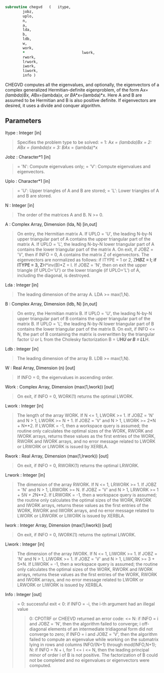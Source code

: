 ```fortran
subroutine chegvd	(	itype,
		jobz,
		uplo,
		n,
		a,
		lda,
		b,
		ldb,
		w,
		work,
		*                          lwork,
		rwork,
		lrwork,
		iwork,
		liwork,
		info )
```

 CHEGVD computes all the eigenvalues, and optionally, the eigenvectors
 of a complex generalized Hermitian-definite eigenproblem, of the form
 A*x=(lambda)*B*x,  A*Bx=(lambda)*x,  or B*A*x=(lambda)*x.  Here A and
 B are assumed to be Hermitian and B is also positive definite.
 If eigenvectors are desired, it uses a divide and conquer algorithm.


## Parameters
Itype : Integer [in]
> Specifies the problem type to be solved:
> = 1:  A*x = (lambda)*B*x
> = 2:  A*B*x = (lambda)*x
> = 3:  B*A*x = (lambda)*x

Jobz : Character*1 [in]
> = 'N':  Compute eigenvalues only;
> = 'V':  Compute eigenvalues and eigenvectors.

Uplo : Character*1 [in]
> = 'U':  Upper triangles of A and B are stored;
> = 'L':  Lower triangles of A and B are stored.

N : Integer [in]
> The order of the matrices A and B.  N >= 0.

A : Complex Array, Dimension (lda, N) [in,out]
> On entry, the Hermitian matrix A.  If UPLO = 'U', the
> leading N-by-N upper triangular part of A contains the
> upper triangular part of the matrix A.  If UPLO = 'L',
> the leading N-by-N lower triangular part of A contains
> the lower triangular part of the matrix A.
> On exit, if JOBZ = 'V', then if INFO = 0, A contains the
> matrix Z of eigenvectors.  The eigenvectors are normalized
> as follows:
> if ITYPE = 1 or 2, Z**H*B*Z = I;
> if ITYPE = 3, Z**H*inv(B)*Z = I.
> If JOBZ = 'N', then on exit the upper triangle (if UPLO='U')
> or the lower triangle (if UPLO='L') of A, including the
> diagonal, is destroyed.

Lda : Integer [in]
> The leading dimension of the array A.  LDA >= max(1,N).

B : Complex Array, Dimension (ldb, N) [in,out]
> On entry, the Hermitian matrix B.  If UPLO = 'U', the
> leading N-by-N upper triangular part of B contains the
> upper triangular part of the matrix B.  If UPLO = 'L',
> the leading N-by-N lower triangular part of B contains
> the lower triangular part of the matrix B.
> On exit, if INFO <= N, the part of B containing the matrix is
> overwritten by the triangular factor U or L from the Cholesky
> factorization B = U**H*U or B = L*L**H.

Ldb : Integer [in]
> The leading dimension of the array B.  LDB >= max(1,N).

W : Real Array, Dimension (n) [out]
> If INFO = 0, the eigenvalues in ascending order.

Work : Complex Array, Dimension (max(1,lwork)) [out]
> On exit, if INFO = 0, WORK(1) returns the optimal LWORK.

Lwork : Integer [in]
> The length of the array WORK.
> If N <= 1,                LWORK >= 1.
> If JOBZ  = 'N' and N > 1, LWORK >= N + 1.
> If JOBZ  = 'V' and N > 1, LWORK >= 2*N + N**2.
> If LWORK = -1, then a workspace query is assumed; the routine
> only calculates the optimal sizes of the WORK, RWORK and
> IWORK arrays, returns these values as the first entries of
> the WORK, RWORK and IWORK arrays, and no error message
> related to LWORK or LRWORK or LIWORK is issued by XERBLA.

Rwork : Real Array, Dimension (max(1,lrwork)) [out]
> On exit, if INFO = 0, RWORK(1) returns the optimal LRWORK.

Lrwork : Integer [in]
> The dimension of the array RWORK.
> If N <= 1,                LRWORK >= 1.
> If JOBZ  = 'N' and N > 1, LRWORK >= N.
> If JOBZ  = 'V' and N > 1, LRWORK >= 1 + 5*N + 2*N**2.
> If LRWORK = -1, then a workspace query is assumed; the
> routine only calculates the optimal sizes of the WORK, RWORK
> and IWORK arrays, returns these values as the first entries
> of the WORK, RWORK and IWORK arrays, and no error message
> related to LWORK or LRWORK or LIWORK is issued by XERBLA.

Iwork : Integer Array, Dimension (max(1,liwork)) [out]
> On exit, if INFO = 0, IWORK(1) returns the optimal LIWORK.

Liwork : Integer [in]
> The dimension of the array IWORK.
> If N <= 1,                LIWORK >= 1.
> If JOBZ  = 'N' and N > 1, LIWORK >= 1.
> If JOBZ  = 'V' and N > 1, LIWORK >= 3 + 5*N.
> If LIWORK = -1, then a workspace query is assumed; the
> routine only calculates the optimal sizes of the WORK, RWORK
> and IWORK arrays, returns these values as the first entries
> of the WORK, RWORK and IWORK arrays, and no error message
> related to LWORK or LRWORK or LIWORK is issued by XERBLA.

Info : Integer [out]
> = 0:  successful exit
> < 0:  if INFO = -i, the i-th argument had an illegal value
> > 0:  CPOTRF or CHEEVD returned an error code:
> <= N:  if INFO = i and JOBZ = 'N', then the algorithm
> failed to converge; i off-diagonal elements of an
> intermediate tridiagonal form did not converge to
> zero;
> if INFO = i and JOBZ = 'V', then the algorithm
> failed to compute an eigenvalue while working on
> the submatrix lying in rows and columns INFO/(N+1)
> through mod(INFO,N+1);
> > N:   if INFO = N + i, for 1 <= i <= N, then the leading
> principal minor of order i of B is not positive.
> The factorization of B could not be completed and
> no eigenvalues or eigenvectors were computed.

